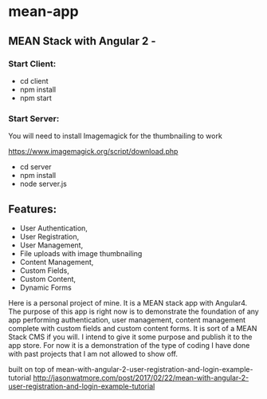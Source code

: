 # mean-app

## MEAN Stack with Angular 2 -

### Start Client:
- cd client
- npm install
- npm start

### Start Server:

You will need to install Imagemagick for the thumbnailing to work

https://www.imagemagick.org/script/download.php


- cd server
- npm install
- node server.js

## Features:


- User Authentication,
- User Registration,
- User Management,
- File uploads with image thumbnailing
- Content Management,
- Custom Fields,
- Custom Content,
- Dynamic Forms

Here is a personal project of mine. It is a MEAN stack app with Angular4. The purpose of this app is right now is to demonstrate the foundation of any app performing authentication, user management, content management complete with custom fields and custom content forms. It is sort of a MEAN Stack CMS if you will. I intend to give it some purpose and publish it to the app store. For now it is a demonstration of the type of coding I have done with past projects that I am not allowed to show off.

built on top of mean-with-angular-2-user-registration-and-login-example-tutorial
http://jasonwatmore.com/post/2017/02/22/mean-with-angular-2-user-registration-and-login-example-tutorial
